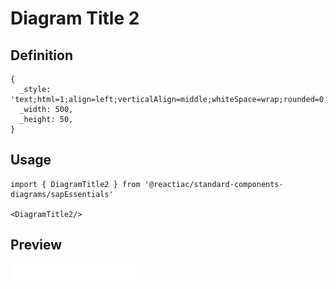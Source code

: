 # Diagram Title 2

## Definition

```
{
  _style: 'text;html=1;align=left;verticalAlign=middle;whiteSpace=wrap;rounded=0;',
  _width: 500,
  _height: 50,
}
```

## Usage

```
import { DiagramTitle2 } from '@reactiac/standard-components-diagrams/sapEssentials'

<DiagramTitle2/>
```

## Preview

<img src="./diagram-title-2.png" width="200"/>
